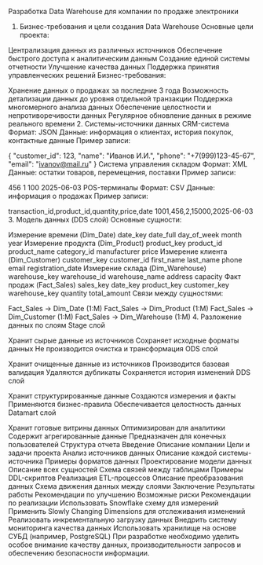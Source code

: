 Разработка Data Warehouse для компании по продаже электроники
1. Бизнес-требования и цели создания Data Warehouse
Основные цели проекта:

Централизация данных из различных источников
Обеспечение быстрого доступа к аналитическим данным
Создание единой системы отчетности
Улучшение качества данных
Поддержка принятия управленческих решений
Бизнес-требования:

Хранение данных о продажах за последние 3 года
Возможность детализации данных до уровня отдельной транзакции
Поддержка многомерного анализа данных
Обеспечение целостности и непротиворечивости данных
Регулярное обновление данных в режиме реального времени
2. Системы-источники данных
CRM-система
Формат: JSON
Данные: информация о клиентах, история покупок, контактные данные
Пример записи:

{
    "customer_id": 123,
    "name": "Иванов И.И.",
    "phone": "+7(999)123-45-67",
    "email": "ivanov@mail.ru"
}
Система управления складом
Формат: XML
Данные: остатки товаров, перемещения, поставки
Пример записи:

<stock>
    <product_id>456</product_id>
    <warehouse_id>1</warehouse_id>
    <quantity>100</quantity>
    <date>2025-06-03</date>
</stock>
POS-терминалы
Формат: CSV
Данные: информация о продажах
Пример записи:

transaction_id,product_id,quantity,price,date
1001,456,2,15000,2025-06-03
3. Модель данных (DDS слой)
Основные сущности:

Измерение времени (Dim_Date)
date_key
date_full
day_of_week
month
year
Измерение продукта (Dim_Product)
product_key
product_id
product_name
category_id
manufacturer
price
Измерение клиента (Dim_Customer)
customer_key
customer_id
first_name
last_name
phone
email
registration_date
Измерение склада (Dim_Warehouse)
warehouse_key
warehouse_id
warehouse_name
address
capacity
Факт продаж (Fact_Sales)
sales_key
date_key
product_key
customer_key
warehouse_key
quantity
total_amount
Связи между сущностями:

Fact_Sales → Dim_Date (1:M)
Fact_Sales → Dim_Product (1:M)
Fact_Sales → Dim_Customer (1:M)
Fact_Sales → Dim_Warehouse (1:M)
4. Разложение данных по слоям
Stage слой

Хранит сырые данные из источников
Сохраняет исходные форматы данных
Не производится очистка и трансформация
ODS слой

Хранит очищенные данные из источников
Производится базовая валидация
Удаляются дубликаты
Сохраняется история изменений
DDS слой

Хранит структурированные данные
Создаются измерения и факты
Применяются бизнес-правила
Обеспечивается целостность данных
Datamart слой

Хранит готовые витрины данных
Оптимизирован для аналитики
Содержит агрегированные данные
Предназначен для конечных пользователей
Структура отчета
Введение
Описание компании
Цели и задачи проекта
Анализ источников данных
Описание каждой системы-источника
Примеры форматов данных
Проектирование модели данных
Описание всех сущностей
Схема связей между таблицами
Примеры DDL-скриптов
Реализация ETL-процессов
Описание преобразования данных
Схема движения данных между слоями
Заключение
Результаты работы
Рекомендации по улучшению
Возможные риски
Рекомендации по реализации
Использовать Snowflake схему для измерений
Применить Slowly Changing Dimensions для отслеживания изменений
Реализовать инкрементальную загрузку данных
Внедрить систему мониторинга качества данных
Использовать хранилище на основе СУБД (например, PostgreSQL)
При разработке необходимо уделить особое внимание качеству данных, производительности запросов и обеспечению безопасности информации.